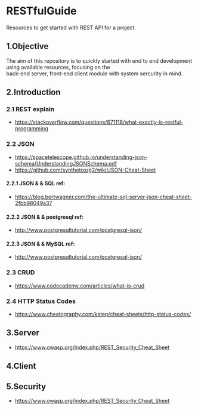 # RESTfulGuide
Resources to get started with REST API for a project.

## 1.Objective
The aim of this repository is to quickly started with end to end development using available resources, focusing on the  
back-end server, front-end client module with system sercurity in mind. 

## 2.Introduction
### 2.1 REST explain
- https://stackoverflow.com/questions/671118/what-exactly-is-restful-programming

### 2.2 JSON 
- https://spacetelescope.github.io/understanding-json-schema/UnderstandingJSONSchema.pdf
- https://github.com/synthetos/g2/wiki/JSON-Cheat-Sheet

#### 2.2.1 JSON & & SQL ref:
- https://blog.bertwagner.com/the-ultimate-sql-server-json-cheat-sheet-2fbb98049a37
#### 2.2.2 JSON & & postgresql ref:
- http://www.postgresqltutorial.com/postgresql-json/
#### 2.2.3 JSON & & MySQL ref:
- http://www.postgresqltutorial.com/postgresql-json/

### 2.3 CRUD 
- https://www.codecademy.com/articles/what-is-crud

### 2.4 HTTP Status Codes
- https://www.cheatography.com/kstep/cheat-sheets/http-status-codes/

## 3.Server
- https://www.owasp.org/index.php/REST_Security_Cheat_Sheet
  
## 4.Client

## 5.Security
- https://www.owasp.org/index.php/REST_Security_Cheat_Sheet
